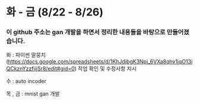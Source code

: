 # 화 - 금 (8/22 - 8/26)
### 이 github 주소는 gan 개발을 하면서 정리한 내용들을 바탕으로 만들어졌습니다.

화 : 파이썬 말뭉치 (https://docs.google.com/spreadsheets/d/1KhJdjbgK3Npj_6VXa8qhv1iqO13iQCkznYzzfiijSr8/edit#gid=0) 작업 확인 및 수정사항 지시 

수 : auto incoder 

목 , 금 : mnist gan 개발 
